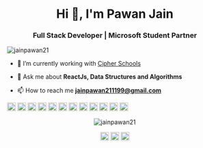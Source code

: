 <h1 align="center">Hi 👋, I'm Pawan Jain</h1>
<h3 align="center">Full Stack Developer | Microsoft Student Partner</h3>

<p align="left"> <img src="https://komarev.com/ghpvc/?username=jainpawan21&color=green&style=flat-square" alt="jainpawan21" /> </p>

- 🔭 I’m currently working with [Cipher Schools](https://cipherschools.com)

- 💬 Ask me about **ReactJs, Data Structures and Algorithms**

- 📫 How to reach me **jainpawan211199@gmail.com**

<p align="left"><img src="https://devicons.github.io/devicon/devicon.git/icons/bootstrap/bootstrap-plain.svg" alt="bootstrap" width="20" height="20"/> <img src="https://devicons.github.io/devicon/devicon.git/icons/c/c-original.svg" alt="c" width="20" height="20"/> <img src="https://devicons.github.io/devicon/devicon.git/icons/cplusplus/cplusplus-original.svg" alt="cplusplus" width="20" height="20"/> <img src="https://devicons.github.io/devicon/devicon.git/icons/css3/css3-original-wordmark.svg" alt="css3" width="20" height="20"/> <img src="https://devicons.github.io/devicon/devicon.git/icons/electron/electron-original.svg" alt="electron" width="20" height="20"/> <img src="https://devicons.github.io/devicon/devicon.git/icons/html5/html5-original-wordmark.svg" alt="html5" width="20" height="20"/> <img src="https://devicons.github.io/devicon/devicon.git/icons/javascript/javascript-original.svg" alt="javascript" width="20" height="20"/> <img src="https://devicons.github.io/devicon/devicon.git/icons/mongodb/mongodb-original-wordmark.svg" alt="mongodb" width="20" height="20"/> <img src="https://devicons.github.io/devicon/devicon.git/icons/mysql/mysql-original-wordmark.svg" alt="mysql" width="20" height="20"/> <img src="https://devicons.github.io/devicon/devicon.git/icons/nodejs/nodejs-original-wordmark.svg" alt="nodejs" width="20" height="20"/> <img src="https://devicons.github.io/devicon/devicon.git/icons/linux/linux-original.svg" alt="linux" width="20" height="20"/> <img src="https://devicons.github.io/devicon/devicon.git/icons/express/express-original-wordmark.svg" alt="express" width="20" height="20"/></p><p align="center"> <img src="https://github-readme-stats.vercel.app/api?username=jainpawan21&show_icons=true" alt="jainpawan21" /> </p>

<p align="center">
<a href="https://twitter.com/jain_pawan21" target="blank"><img align="center" src="https://cdn.jsdelivr.net/npm/simple-icons@3.0.1/icons/twitter.svg" alt="https://twitter.com/jain_pawan21" height="20" width="20" /></a>
<a href="https://www.linkedin.com/in/jainpawan21/" target="blank"><img align="center" src="https://cdn.jsdelivr.net/npm/simple-icons@3.0.1/icons/linkedin.svg" alt="https://www.linkedin.com/in/jainpawan21/" height="20" width="20" /></a>
<a href="https://instagram.com/jainpawan21" target="blank"><img align="center" src="https://cdn.jsdelivr.net/npm/simple-icons@3.0.1/icons/instagram.svg" alt="https://instagram.com/jainpawan21" height="20" width="20" /></a>
</p>

